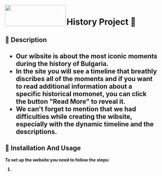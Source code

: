 <img align="left" height = "70" width = "200" src="https://user-images.githubusercontent.com/85336782/155582153-fddfd710-453c-460a-9094-e83a9c6ac1e3.png" /> 
<h1>History Project 📜</h1>
<h2>📙 Description<h2>
<ul>
<li>Our wibsite is about the most iconic moments during the history of Bulgaria.</li>
<li>In the site you will see a timeline that breathly discribes all of the moments and if you want to read additional information about a specific historical momonet, you can click the button "Read More" to reveal it.</li>
<li>We can't forget to mention that we had difficulties while creating the wibsite, especially with the dynamic timeline and the descriptions.</li>
</ul>
<h2>‍🔧 Installation And Usage</h2>
  <p><b>To set up the website you need to follow the steps:<b></p>
  <ol>
    <li></li>
  </ol>

